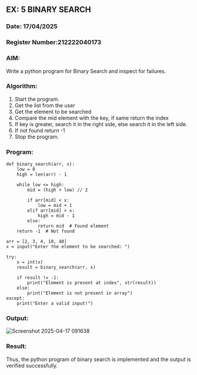 ## EX: 5 BINARY SEARCH 
### Date: 17/04/2025
### Register Number:212222040173
### AIM: 
Write a python program for Binary Search and inspect for failures. 

### Algorithm:

1. Start the program. 
2. Get the list from the user 
3. Get the element to be searched 
4. Compare the mid element with the key, if same return the index 
5. If key is greater, search it in the right side, else search it in the left side. 
6. If not found return -1 
7. Stop the program. 

### Program:

```
def binary_search(arr, x):  
    low = 0
    high = len(arr) - 1
    
    while low <= high: 
        mid = (high + low) // 2
        
        if arr[mid] < x: 
            low = mid + 1
        elif arr[mid] > x: 
            high = mid - 1
        else: 
            return mid  # Found element
    return -1  # Not found

arr = [2, 3, 4, 10, 40]
x = input("Enter the element to be searched: ")

try:
    x = int(x)
    result = binary_search(arr, x)
    
    if result != -1: 
        print("Element is present at index", str(result)) 
    else: 
        print("Element is not present in array")
except:
    print("Enter a valid input!")

```

### Output:
![Screenshot 2025-04-17 091638](https://github.com/user-attachments/assets/9bff2fe7-329d-4439-abfa-2ec6e4e6336c)
### Result:
Thus, the python program of binary search is implemented and the output is verified 
successfully. 


